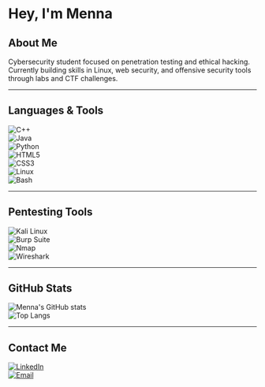 # Hey, I'm Menna  

## About Me
Cybersecurity student focused on penetration testing and ethical hacking.  
Currently building skills in Linux, web security, and offensive security tools through labs and CTF challenges.  

---

## Languages & Tools  
![C++](https://img.shields.io/badge/-C++-00599C?logo=c%2B%2B&logoColor=white&style=flat)  
![Java](https://img.shields.io/badge/-Java-007396?logo=java&logoColor=white&style=flat)  
![Python](https://img.shields.io/badge/-Python-3776AB?logo=python&logoColor=white&style=flat)  
![HTML5](https://img.shields.io/badge/-HTML5-E34F26?logo=html5&logoColor=white&style=flat)  
![CSS3](https://img.shields.io/badge/-CSS3-1572B6?logo=css3&logoColor=white&style=flat)  
![Linux](https://img.shields.io/badge/-Linux-FCC624?logo=linux&logoColor=black&style=flat)  
![Bash](https://img.shields.io/badge/-Bash-4EAA25?logo=gnubash&logoColor=white&style=flat)  

---

## Pentesting Tools  
![Kali Linux](https://img.shields.io/badge/-Kali%20Linux-557C94?logo=kalilinux&logoColor=white&style=flat)  
![Burp Suite](https://img.shields.io/badge/-Burp%20Suite-FF6F00?logo=burpsuite&logoColor=white&style=flat)  
![Nmap](https://img.shields.io/badge/-Nmap-004B87?logo=nmap&logoColor=white&style=flat)  
![Wireshark](https://img.shields.io/badge/-Wireshark-1679A7?logo=wireshark&logoColor=white&style=flat)  


---

## GitHub Stats  
![Menna's GitHub stats](https://github-readme-stats.vercel.app/api?username=menooo12&show_icons=true&theme=dark)  
![Top Langs](https://github-readme-stats.vercel.app/api/top-langs/?username=menooo12&layout=compact&theme=dark)  

---

## Contact Me  
[![LinkedIn](https://img.shields.io/badge/LinkedIn-blue?logo=linkedin&logoColor=white&style=flat)](https://www.linkedin.com/in/menna-gamal-abb412313)  
[![Email](https://img.shields.io/badge/Email-D14836?logo=gmail&logoColor=white&style=flat)](mailto:mennaagamal2@gmail.com)  
